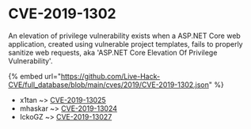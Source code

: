 # CVE-2019-1302

An elevation of privilege vulnerability exists when a ASP.NET Core web application, created using vulnerable project templates, fails to properly sanitize web requests, aka 'ASP.NET Core Elevation Of Privilege Vulnerability'.

{% embed url="https://github.com/Live-Hack-CVE/full_database/blob/main/cves/2019/CVE-2019-1302.json" %}


* x1tan ~> [CVE-2019-13025](https://www.alice-snow.ru/2019/database/cve-2019-1302/cve-2019-13025-x1tan)
* mhaskar ~> [CVE-2019-13024](https://www.alice-snow.ru/2019/database/cve-2019-1302/cve-2019-13024-mhaskar)
* IckoGZ ~> [CVE-2019-13027](https://www.alice-snow.ru/2019/database/cve-2019-1302/cve-2019-13027-ickogz)